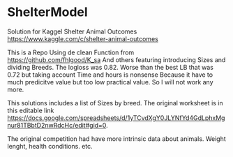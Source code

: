 # ShelterModel
Solution for Kaggel Shelter Animal Outcomes https://www.kaggle.com/c/shelter-animal-outcomes

This is a Repo Using de clean Function from https://github.com/fhlgood/K_sa And others featuring introducing Sizes and dividing Breeds. The logloss was 0.82. Worse than the best LB that was 0.72 but taking account Time and hours is nonsense Because it have to much predicitve value but too low practical value. So I will not work any more.

This solutions includes a list of Sizes by breed.  The original worksheet is in this editable link https://docs.google.com/spreadsheets/d/1yTCvdXgY0JLYNfYd4GdLphxMgnur81TBbtD2nwRdcHc/edit#gid=0. 

The original competition had have more intrinsic data about animals. Weight lenght, health conditions. etc.


